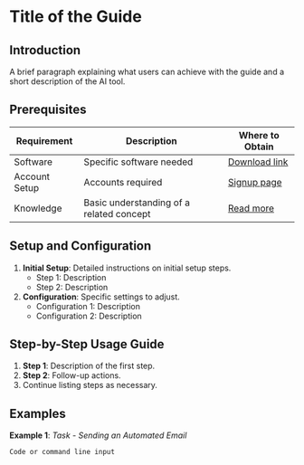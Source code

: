 # Title of the Guide

## Introduction
A brief paragraph explaining what users can achieve with the guide and a short description of the AI tool.

## Prerequisites
| Requirement     | Description                                  | Where to Obtain |
|-----------------|----------------------------------------------|-----------------|
| Software        | Specific software needed                     | [Download link](#) |
| Account Setup   | Accounts required                            | [Signup page](#) |
| Knowledge       | Basic understanding of a related concept     | [Read more](#) |

## Setup and Configuration
1. **Initial Setup**: Detailed instructions on initial setup steps.
   - Step 1: Description
   - Step 2: Description
2. **Configuration**: Specific settings to adjust.
   - Configuration 1: Description
   - Configuration 2: Description

## Step-by-Step Usage Guide
1. **Step 1**: Description of the first step.
2. **Step 2**: Follow-up actions.
3. Continue listing steps as necessary.

## Examples
**Example 1**: _Task - Sending an Automated Email_
```markdown
Code or command line input
